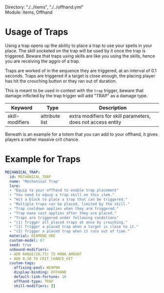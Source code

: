 Directory: "./../items", "./../offhand.yml"  
Module: Items, Offhand

# Usage of Traps

Using a trap opens up the ability to place a trap to use your spells in your place. The skill socketed on the trap will be used by it once the trap is triggered. Beware that traps using skills are like you using the skills, hence you are receiving the aggro of a trap.

Traps are worked of in the sequence they are triggered, at an interval of 0.1 seconds. Traps are triggered if a target is close enough, the placing player has hit the crouching button or they ran out of duration.

This is meant to be used in context with the `trap` trigger, beware that damage inflicted by the trap trigger will add "TRAP" as a damage type. 

| Keyword | Type | Description |
|-|-|-|
| skill-modifiers | attribute list | extra modifiers for skill parameters, does not access entity |

Beneath is an example for a totem that you can add to your offhand, it gives players a rather massive crit chance.

# Example for Traps

```yml
MECHANICAL_TRAP:
  id: MECHANICAL_TRAP
  name: "Mechanical Trap"
  lore:
  - "Equip to your offhand to enable trap placement"
  - "You need to equip a trap skill on this item."
  - "Hit a block to place a trap that can be triggered."
  - "Multiple traps can be placed, limited by the skill."
  - "Trap cooldown applies when they are triggered."
  - "Trap mana cost applies after they are placed."
  - "Traps are triggered under following conditions"
  - "(1) Trigger all placed traps at once by crouching."
  - "(2) Trigger a placed trap when a target is close to it."
  - "(3) Trigger a placed trap when it runs out of time."
  material: DIAMOND_HOE
  custom-model: 67
  seed: true
  unbound-modifiers:
  - ADD RANGE(50,75) TO MANA_AMOUNT
  - ADD 0.30 TO CRIT_CHANCE_HIT
  custom-tags:
    affixing-pool: WEAPON
    display-binding: OFFHAND
    default-link-fortune: 10
    offhand-type: TRAP
    skill-modifiers: []
```


